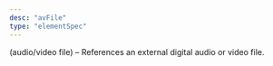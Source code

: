 ```yaml
---
desc: "avFile"
type: "elementSpec"
---
```


(audio/video file) – References an external digital audio or video file.